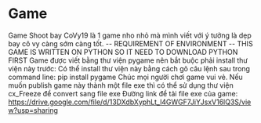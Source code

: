 # Game
Game Shoot bay CoVy19 là 1 game nho nhỏ mà mình viết với ý tưởng là dẹp bay cô vy càng sớm càng tốt. 
-- REQUIREMENT OF ENVIRONMENT -- 
THIS GAME IS WRITTEN ON PYTHON SO IT NEED TO DOWNLOAD PYTHON FIRST
Game được viết bằng thư viện pygame nên bắt buộc phải install thư viện này trước:
Có thể install thư viện này bằng cách gõ câu lệnh sau trong command line:
                            pip install pygame
Chúc mọi người chơi game vui vẻ. Nếu muốn publish game này thành một file exe thì có thể sử dụng thư viện cx_Freeze để convert sang file exe
Đường link để tải file exe của game: https://drive.google.com/file/d/13DXdbXyphLt_l4GWGF7JiYJsxV16lQ3S/view?usp=sharing

